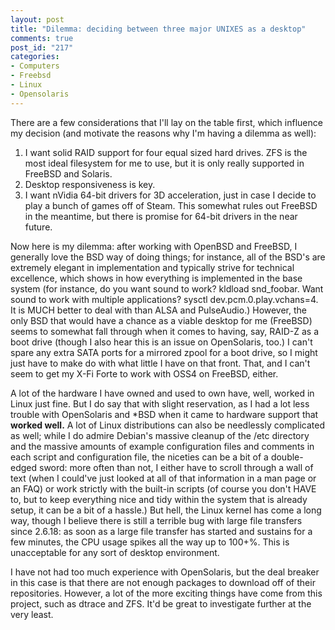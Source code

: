 ```yaml
--- 
layout: post
title: "Dilemma: deciding between three major UNIXES as a desktop"
comments: true
post_id: "217"
categories:
- Computers
- Freebsd
- Linux
- Opensolaris
---
```

<p>There are a few considerations that I'll lay on the table first, which influence my decision (and motivate the reasons why I'm having a dilemma as well):</p>
<ol>
<li>I want solid RAID support for four equal sized hard drives.  ZFS is the most ideal filesystem for me to use, but it is only really supported in FreeBSD and Solaris.</li>
<li>Desktop responsiveness is key.</li>
<li>I want nVidia 64-bit drivers for 3D acceleration, just in case I decide to play a bunch of games off of Steam.  This somewhat rules out FreeBSD in the meantime, but there is promise for 64-bit drivers in the near future.</li>
</ol>
<p>Now here is my dilemma: after working with OpenBSD and FreeBSD, I generally love the BSD way of doing things; for instance, all of the BSD's are extremely elegant in implementation and typically strive for technical excellence, which shows in how everything is implemented in the base system (for instance, do you want sound to work? kldload snd_foobar.  Want sound to work with multiple applications?  sysctl dev.pcm.0.play.vchans=4.  It is MUCH better to deal with than ALSA and PulseAudio.)  However, the only BSD that would have a chance as a viable desktop for me (FreeBSD) seems to somewhat fall through when it comes to having, say, RAID-Z as a boot drive (though I also hear this is an issue on OpenSolaris, too.)  I can't spare any extra SATA ports for a mirrored zpool for a boot drive, so I might just have to make do with what little I have on that front.  That, and I can't seem to get my X-Fi Forte to work with OSS4 on FreeBSD, either.</p>

<p>A lot of the hardware I have owned and used to own have, well, worked in Linux just fine.  But I do say that with slight reservation, as I had a lot less trouble with OpenSolaris and *BSD when it came to hardware support that <strong>worked well.</strong>  A lot of Linux distributions can also be needlessly complicated as well; while I do admire Debian's massive cleanup of the /etc directory and the massive amounts of example configuration files and comments in each script and configuration file, the niceties can be a bit of a double-edged sword: more often than not, I either have to scroll through a wall of text (when I could've just looked at all of that information in a man page or an FAQ) or work strictly with the built-in scripts (of course you don't HAVE to, but to keep everything nice and tidy within the system that is already setup, it can be a bit of a hassle.)  But hell, the Linux kernel has come a long way, though I believe there is still a terrible bug with large file transfers since 2.6.18: as soon as a large file transfer has started and sustains for a few minutes, the CPU usage spikes all the way up to 100+%.  This is unacceptable for any sort of desktop environment.</p>

<p>I have not had too much experience with OpenSolaris, but the deal breaker in this case is that there are not enough packages to download off of their repositories.  However, a lot of the more exciting things have come from this project, such as dtrace and ZFS.  It'd be great to investigate further at the very least.</p>
